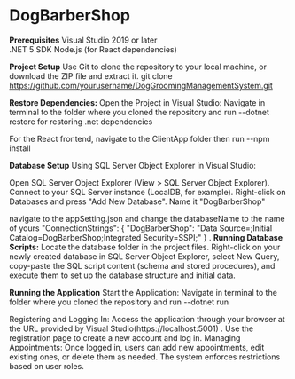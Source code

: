 # DogBarberShop
**Prerequisites**
Visual Studio 2019 or later  
.NET 5 SDK
Node.js (for React dependencies)

**Project Setup**
 Use Git to clone the repository to your local machine, or download the ZIP file and extract it.
git clone https://github.com/yourusername/DogGroomingManagementSystem.git




**Restore Dependencies:**
Open the Project in Visual Studio: Navigate in terminal to the folder where you cloned the repository and run 
--dotnet restore
for restoring .net dependencies

For the React frontend,  navigate to the ClientApp folder
then run
--npm install


**Database Setup**
Using SQL Server Object Explorer in Visual Studio:

Open SQL Server Object Explorer (View > SQL Server Object Explorer).
Connect to your SQL Server instance (LocalDB, for example).
Right-click on Databases and press "Add New Database".
 Name it "DogBarberShop"
 
navigate to the appSetting.json and change the databaseName to the name of yours
"ConnectionStrings": {
    "DogBarberShop": "Data Source=<your dataBase here>;Initial Catalog=DogBarberShop;Integrated Security=SSPI;"
 }
.
**Running Database Scripts:**
Locate the database folder in the project files.
Right-click on your newly created database in SQL Server Object Explorer, select New Query, copy-paste the SQL script content (schema and stored procedures), and execute them to set up the database structure and initial data.

**Running the Application**
Start the Application:  Navigate in terminal to the folder where you cloned the repository and run
--dotnet run

Registering and Logging In: Access the application through your browser at the URL provided by Visual Studio(https://localhost:5001) . Use the registration page to create a new account and log in.
Managing Appointments: Once logged in, users can add new appointments, edit existing ones, or delete them as needed. The system enforces restrictions based on user roles.
